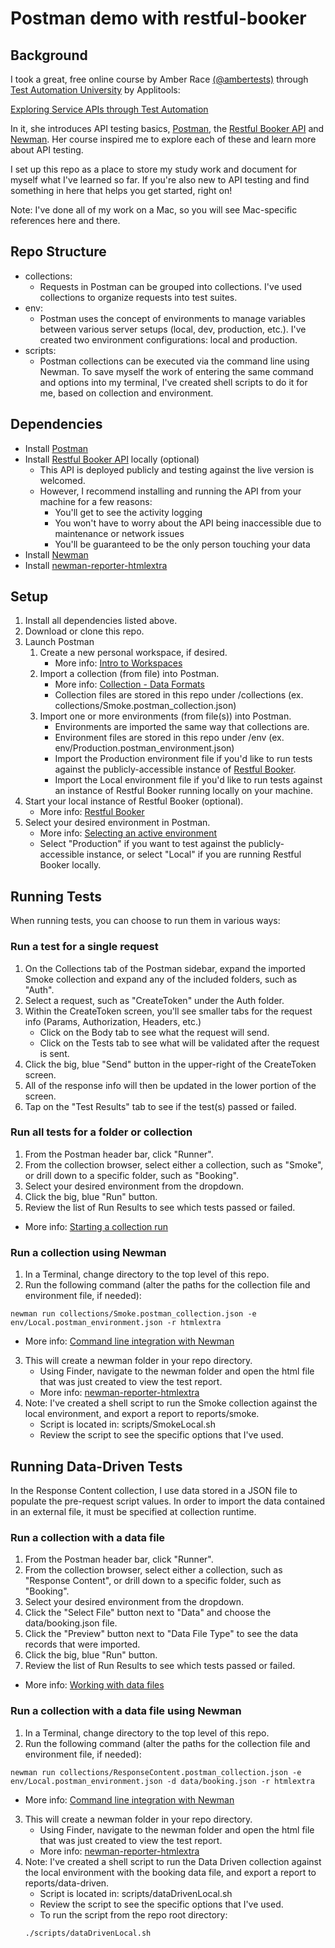 # Postman demo with restful-booker

## Background

I took a great, free online course by Amber Race [(@ambertests)](https://twitter.com/ambertests) through [Test Automation University](https://testautomationu.applitools.com/) by Applitools:

[Exploring Service APIs through Test Automation](https://testautomationu.applitools.com/exploring-service-apis-through-test-automation/)

In it, she introduces API testing basics, [Postman](https://www.getpostman.com/), the [Restful Booker API](https://restful-booker.herokuapp.com/) and [Newman](https://github.com/postmanlabs/newman). Her course inspired me to explore each of these and learn more about API testing.

I set up this repo as a place to store my study work and document for myself what I've learned so far. If you're also new to API testing and find something in here that helps you get started, right on!

Note: I've done all of my work on a Mac, so you will see Mac-specific references here and there.

## Repo Structure

- collections:
  - Requests in Postman can be grouped into collections. I've used collections to organize requests into test suites.
- env:
  - Postman uses the concept of environments to manage variables between various server setups (local, dev, production, etc.). I've created two environment configurations: local and production.
- scripts:
  - Postman collections can be executed via the command line using Newman. To save myself the work of entering the same command and options into my terminal, I've created shell scripts to do it for me, based on collection and environment.

## Dependencies

- Install [Postman](https://www.getpostman.com/)
- Install [Restful Booker API](https://github.com/mwinteringham/restful-booker) locally (optional)
  - This API is deployed publicly and testing against the live version is welcomed.
  - However, I recommend installing and running the API from your machine for a few reasons:
    - You'll get to see the activity logging
    - You won't have to worry about the API being inaccessible due to maintenance or network issues
    - You'll be guaranteed to be the only person touching your data
- Install [Newman](https://github.com/postmanlabs/newman)
- Install [newman-reporter-htmlextra](https://github.com/DannyDainton/newman-reporter-htmlextra)

## Setup

1. Install all dependencies listed above.
2. Download or clone this repo.
3. Launch Postman
   1. Create a new personal workspace, if desired.
      - More info: [Intro to Workspaces](https://learning.getpostman.com/docs/postman/workspaces/intro_to_workspaces)
   2. Import a collection (from file) into Postman.
      - More info: [Collection - Data Formats](https://learning.getpostman.com/docs/postman/collections/data_formats/#importing-postman-data)
      - Collection files are stored in this repo under /collections (ex. collections/Smoke.postman_collection.json)
   3. Import one or more environments (from file(s)) into Postman.
      - Environments are imported the same way that collections are.
      - Environment files are stored in this repo under /env (ex. env/Production.postman_environment.json)
      - Import the Production environment file if you'd like to run tests against the publicly-accessible instance of [Restful Booker](https://restful-booker.herokuapp.com).
      - Import the Local environment file if you'd like to run tests against an instance of Restful Booker running locally on your machine.
4. Start your local instance of Restful Booker (optional).
   - More info: [Restful Booker](https://github.com/mwinteringham/restful-booker)
5. Select your desired environment in Postman.
   - More info: [Selecting an active environment](https://learning.getpostman.com/docs/postman/environments_and_globals/manage_environments/#selecting-an-active-environment)
   - Select "Production" if you want to test against the publicly-accessible instance, or select "Local" if you are running Restful Booker locally.

## Running Tests

When running tests, you can choose to run them in various ways:

### Run a test for a single request

1. On the Collections tab of the Postman sidebar, expand the imported Smoke collection and expand any of the included folders, such as "Auth".
2. Select a request, such as "CreateToken" under the Auth folder.
3. Within the CreateToken screen, you'll see smaller tabs for the request info (Params, Authorization, Headers, etc.)
   - Click on the Body tab to see what the request will send.
   - Click on the Tests tab to see what will be validated after the request is sent.
4. Click the big, blue "Send" button in the upper-right of the CreateToken screen.
5. All of the response info will then be updated in the lower portion of the screen.
6. Tap on the "Test Results" tab to see if the test(s) passed or failed.

### Run all tests for a folder or collection

1. From the Postman header bar, click "Runner".
2. From the collection browser, select either a collection, such as "Smoke", or drill down to a specific folder, such as "Booking".
3. Select your desired environment from the dropdown.
4. Click the big, blue "Run" button.
5. Review the list of Run Results to see which tests passed or failed.

- More info: [Starting a collection run](https://learning.getpostman.com/docs/postman/collection_runs/starting_a_collection_run/)

### Run a collection using Newman

1. In a Terminal, change directory to the top level of this repo.
2. Run the following command (alter the paths for the collection file and environment file, if needed):

```console
newman run collections/Smoke.postman_collection.json -e env/Local.postman_environment.json -r htmlextra
```

- More info: [Command line integration with Newman](https://learning.getpostman.com/docs/postman/collection_runs/command_line_integration_with_newman/)

3. This will create a newman folder in your repo directory.
   - Using Finder, navigate to the newman folder and open the html file that was just created to view the test report.
   - More info: [newman-reporter-htmlextra](https://github.com/DannyDainton/newman-reporter-htmlextra)
4. Note: I've created a shell script to run the Smoke collection against the local environment, and export a report to reports/smoke.
   - Script is located in: scripts/SmokeLocal.sh
   - Review the script to see the specific options that I've used.

## Running Data-Driven Tests

In the Response Content collection, I use data stored in a JSON file to populate the pre-request script values. In order to import the data contained in an external file, it must be specified at collection runtime.

### Run a collection with a data file

1. From the Postman header bar, click "Runner".
2. From the collection browser, select either a collection, such as "Response Content", or drill down to a specific folder, such as "Booking".
3. Select your desired environment from the dropdown.
4. Click the "Select File" button next to "Data" and choose the data/booking.json file.
5. Click the "Preview" button next to "Data File Type" to see the data records that were imported.
6. Click the big, blue "Run" button.
7. Review the list of Run Results to see which tests passed or failed.

- More info: [Working with data files](https://learning.getpostman.com/docs/postman/collection_runs/working_with_data_files)

### Run a collection with a data file using Newman

1. In a Terminal, change directory to the top level of this repo.
2. Run the following command (alter the paths for the collection file and environment file, if needed):

```console
newman run collections/ResponseContent.postman_collection.json -e env/Local.postman_environment.json -d data/booking.json -r htmlextra
```

- More info: [Command line integration with Newman](https://learning.getpostman.com/docs/postman/collection_runs/command_line_integration_with_newman/)

3. This will create a newman folder in your repo directory.
   - Using Finder, navigate to the newman folder and open the html file that was just created to view the test report.
   - More info: [newman-reporter-htmlextra](https://github.com/DannyDainton/newman-reporter-htmlextra)
4. Note: I've created a shell script to run the Data Driven collection against the local environment with the booking data file, and export a report to reports/data-driven.
   - Script is located in: scripts/dataDrivenLocal.sh
   - Review the script to see the specific options that I've used.
   - To run the script from the repo root directory:
   ```console
   ./scripts/dataDrivenLocal.sh
   ```
